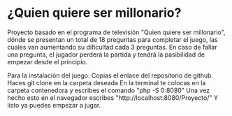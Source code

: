 # ¿Quien quiere ser millonario?
Proyecto basado en el programa de televisión "Quien quiere ser millonario", dónde se presentan un total de 18 preguntas para completar el juego, las cuales van aumentando su dificultad cada 3 preguntas. En caso de fallar una pregunta, el jugador perderá la partida y tendrá la pasibilidad de empezar desde el principio.

Para la instalación del juego:
Copias el enlace del repositorio de github.
Haces git clone <enlace> en la carpeta deseada
En la terminal te colocas en la carpeta contenedora y escribes el comando "php -S 0:8080"
Una vez hecho esto en el navegador escribes "http://localhost:8080/Proyecto/"
Y listo ya puedes empezar a jugar.
